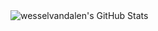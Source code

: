 <img src="https://github-readme-stats.vercel.app/api?username=wesselvandalen&theme=default&show_icons=true&hide_border=true&count_private=true" alt="wesselvandalen's GitHub Stats" />